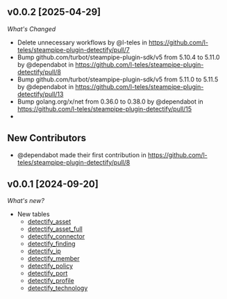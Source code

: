 ## v0.0.2 [2025-04-29]
_What's Changed_
* Delete unnecessary workflows by @l-teles in https://github.com/l-teles/steampipe-plugin-detectify/pull/7
* Bump github.com/turbot/steampipe-plugin-sdk/v5 from 5.10.4 to 5.11.0 by @dependabot in https://github.com/l-teles/steampipe-plugin-detectify/pull/8
* Bump github.com/turbot/steampipe-plugin-sdk/v5 from 5.11.0 to 5.11.5 by @dependabot in https://github.com/l-teles/steampipe-plugin-detectify/pull/13
* Bump golang.org/x/net from 0.36.0 to 0.38.0 by @dependabot in https://github.com/l-teles/steampipe-plugin-detectify/pull/15
* 
## New Contributors
* @dependabot made their first contribution in https://github.com/l-teles/steampipe-plugin-detectify/pull/8

## v0.0.1 [2024-09-20]

_What's new?_

- New tables
  - [detectify_asset](https://hub.steampipe.io/plugins/l-teles/steampipe-plugin-detectify/table_detectify_asset.go)
  - [detectify_asset_full](https://hub.steampipe.io/plugins/l-teles/steampipe-plugin-detectify/table_detectify_asset_full.go)
  - [detectify_connector](https://hub.steampipe.io/plugins/l-teles/steampipe-plugin-detectify/table_detectify_connector.go)
  - [detectify_finding](https://hub.steampipe.io/plugins/l-teles/steampipe-plugin-detectify/table_detectify_finding.go)
  - [detectify_ip](https://hub.steampipe.io/plugins/l-teles/steampipe-plugin-detectify/table_detectify_ip.go)
  - [detectify_member](https://hub.steampipe.io/plugins/l-teles/steampipe-plugin-detectify/table_detectify_member.go)
  - [detectify_policy](https://hub.steampipe.io/plugins/l-teles/steampipe-plugin-detectify/table_detectify_policy.go)
  - [detectify_port](https://hub.steampipe.io/plugins/l-teles/steampipe-plugin-detectify/table_detectify_port.go)
  - [detectify_profile](https://hub.steampipe.io/plugins/l-teles/steampipe-plugin-detectify/table_detectify_profile.go)
  - [detectify_technology](https://hub.steampipe.io/plugins/l-teles/steampipe-plugin-detectify/table_detectify_technology.go)
